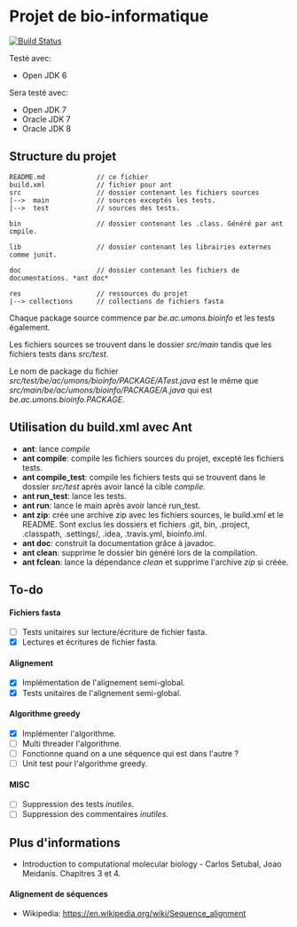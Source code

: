 # Projet de bio-informatique

[![Build Status](https://travis-ci.org/dannywillems/bioinfo.svg?branch=master)](https://travis-ci.org/dannywillems/bioinfo)

Testé avec:
* Open JDK 6

Sera testé avec:
* Open JDK 7
* Oracle JDK 7
* Oracle JDK 8

## Structure du projet

```
README.md             // ce fichier
build.xml             // fichier pour ant
src                   // dossier contenant les fichiers sources
|-->  main            // sources exceptés les tests.
|-->  test            // sources des tests.

bin                   // dossier contenant les .class. Généré par ant cmpile.

lib                   // dossier contenant les librairies externes comme junit.

doc                   // dossier contenant les fichiers de documentations. *ant doc*

res                   // ressources du projet
|--> collections      // collections de fichiers fasta
```

Chaque package source commence par *be.ac.umons.bioinfo* et les tests également.

Les fichiers sources se trouvent dans le dossier *src/main* tandis que les fichiers tests dans *src/test*.

Le nom de package du fichier *src/test/be/ac/umons/bioinfo/PACKAGE/ATest.java* est le même que *src/main/be/ac/umons/bioinfo/PACKAGE/A.java* qui est *be.ac.umons.bioinfo.PACKAGE*.

## Utilisation du build.xml avec Ant

* **ant**: lance *compile*
* **ant compile**: compile les fichiers sources du projet, excepté les fichiers
  tests.
* **ant compile_test**: compile les fichiers tests qui se trouvent dans le
  dossier *src/test* après avoir lancé la cible *compile*.
* **ant run_test**: lance les tests.
* **ant run**: lance le main après avoir lancé run_test.
* **ant zip**: crée une archive zip avec les fichiers sources, le build.xml et le README. Sont exclus les dossiers et fichiers .git, bin, .project, .classpath, .settings/, .idea, .travis.yml, bioinfo.iml.
* **ant doc**: construit la documentation grâce à javadoc.
* **ant clean**: supprime le dossier bin généré lors de la compilation.
* **ant fclean**: lance la dépendance *clean* et supprime l'archive *zip* si créée.

## To-do

#### Fichiers fasta
- [ ] Tests unitaires sur lecture/écriture de fichier fasta.
- [x] Lectures et écritures de fichier fasta.

#### Alignement
- [x] Implémentation de l'alignement semi-global.
- [x] Tests unitaires de l'alignement semi-global.

#### Algorithme greedy
- [x] Implémenter l'algorithme.
- [ ] Multi threader l'algorithme.
- [ ] Fonctionne quand on a une séquence qui est dans l'autre ?
- [ ] Unit test pour l'algorithme greedy.

#### MISC
- [ ] Suppression des tests *inutiles*.
- [ ] Suppression des commentaires *inutiles*.

## Plus d'informations

* Introduction to computational molecular biology - Carlos Setubal, Joao Meidanis. Chapitres 3 et 4.

#### Alignement de séquences

* Wikipedia: https://en.wikipedia.org/wiki/Sequence_alignment
